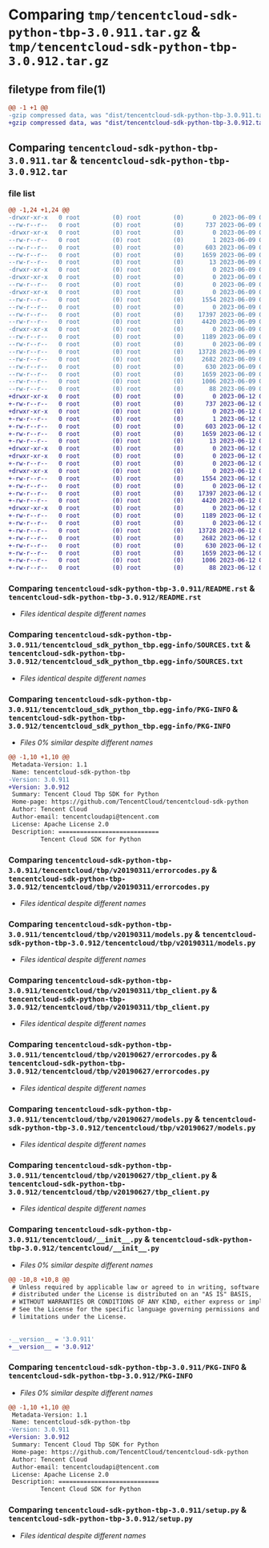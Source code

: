 # Comparing `tmp/tencentcloud-sdk-python-tbp-3.0.911.tar.gz` & `tmp/tencentcloud-sdk-python-tbp-3.0.912.tar.gz`

## filetype from file(1)

```diff
@@ -1 +1 @@
-gzip compressed data, was "dist/tencentcloud-sdk-python-tbp-3.0.911.tar", last modified: Fri Jun  9 02:27:33 2023, max compression
+gzip compressed data, was "dist/tencentcloud-sdk-python-tbp-3.0.912.tar", last modified: Mon Jun 12 03:12:23 2023, max compression
```

## Comparing `tencentcloud-sdk-python-tbp-3.0.911.tar` & `tencentcloud-sdk-python-tbp-3.0.912.tar`

### file list

```diff
@@ -1,24 +1,24 @@
-drwxr-xr-x   0 root         (0) root         (0)        0 2023-06-09 02:27:33.000000 tencentcloud-sdk-python-tbp-3.0.911/
--rw-r--r--   0 root         (0) root         (0)      737 2023-06-09 02:27:33.000000 tencentcloud-sdk-python-tbp-3.0.911/README.rst
-drwxr-xr-x   0 root         (0) root         (0)        0 2023-06-09 02:27:33.000000 tencentcloud-sdk-python-tbp-3.0.911/tencentcloud_sdk_python_tbp.egg-info/
--rw-r--r--   0 root         (0) root         (0)        1 2023-06-09 02:27:33.000000 tencentcloud-sdk-python-tbp-3.0.911/tencentcloud_sdk_python_tbp.egg-info/dependency_links.txt
--rw-r--r--   0 root         (0) root         (0)      603 2023-06-09 02:27:33.000000 tencentcloud-sdk-python-tbp-3.0.911/tencentcloud_sdk_python_tbp.egg-info/SOURCES.txt
--rw-r--r--   0 root         (0) root         (0)     1659 2023-06-09 02:27:33.000000 tencentcloud-sdk-python-tbp-3.0.911/tencentcloud_sdk_python_tbp.egg-info/PKG-INFO
--rw-r--r--   0 root         (0) root         (0)       13 2023-06-09 02:27:33.000000 tencentcloud-sdk-python-tbp-3.0.911/tencentcloud_sdk_python_tbp.egg-info/top_level.txt
-drwxr-xr-x   0 root         (0) root         (0)        0 2023-06-09 02:27:33.000000 tencentcloud-sdk-python-tbp-3.0.911/tencentcloud/
-drwxr-xr-x   0 root         (0) root         (0)        0 2023-06-09 02:27:33.000000 tencentcloud-sdk-python-tbp-3.0.911/tencentcloud/tbp/
--rw-r--r--   0 root         (0) root         (0)        0 2023-06-09 02:27:33.000000 tencentcloud-sdk-python-tbp-3.0.911/tencentcloud/tbp/__init__.py
-drwxr-xr-x   0 root         (0) root         (0)        0 2023-06-09 02:27:33.000000 tencentcloud-sdk-python-tbp-3.0.911/tencentcloud/tbp/v20190311/
--rw-r--r--   0 root         (0) root         (0)     1554 2023-06-09 02:27:33.000000 tencentcloud-sdk-python-tbp-3.0.911/tencentcloud/tbp/v20190311/errorcodes.py
--rw-r--r--   0 root         (0) root         (0)        0 2023-06-09 02:27:33.000000 tencentcloud-sdk-python-tbp-3.0.911/tencentcloud/tbp/v20190311/__init__.py
--rw-r--r--   0 root         (0) root         (0)    17397 2023-06-09 02:27:33.000000 tencentcloud-sdk-python-tbp-3.0.911/tencentcloud/tbp/v20190311/models.py
--rw-r--r--   0 root         (0) root         (0)     4420 2023-06-09 02:27:33.000000 tencentcloud-sdk-python-tbp-3.0.911/tencentcloud/tbp/v20190311/tbp_client.py
-drwxr-xr-x   0 root         (0) root         (0)        0 2023-06-09 02:27:33.000000 tencentcloud-sdk-python-tbp-3.0.911/tencentcloud/tbp/v20190627/
--rw-r--r--   0 root         (0) root         (0)     1189 2023-06-09 02:27:33.000000 tencentcloud-sdk-python-tbp-3.0.911/tencentcloud/tbp/v20190627/errorcodes.py
--rw-r--r--   0 root         (0) root         (0)        0 2023-06-09 02:27:33.000000 tencentcloud-sdk-python-tbp-3.0.911/tencentcloud/tbp/v20190627/__init__.py
--rw-r--r--   0 root         (0) root         (0)    13728 2023-06-09 02:27:33.000000 tencentcloud-sdk-python-tbp-3.0.911/tencentcloud/tbp/v20190627/models.py
--rw-r--r--   0 root         (0) root         (0)     2682 2023-06-09 02:27:33.000000 tencentcloud-sdk-python-tbp-3.0.911/tencentcloud/tbp/v20190627/tbp_client.py
--rw-r--r--   0 root         (0) root         (0)      630 2023-06-09 02:27:33.000000 tencentcloud-sdk-python-tbp-3.0.911/tencentcloud/__init__.py
--rw-r--r--   0 root         (0) root         (0)     1659 2023-06-09 02:27:33.000000 tencentcloud-sdk-python-tbp-3.0.911/PKG-INFO
--rw-r--r--   0 root         (0) root         (0)     1006 2023-06-09 02:27:33.000000 tencentcloud-sdk-python-tbp-3.0.911/setup.py
--rw-r--r--   0 root         (0) root         (0)       88 2023-06-09 02:27:33.000000 tencentcloud-sdk-python-tbp-3.0.911/setup.cfg
+drwxr-xr-x   0 root         (0) root         (0)        0 2023-06-12 03:12:23.000000 tencentcloud-sdk-python-tbp-3.0.912/
+-rw-r--r--   0 root         (0) root         (0)      737 2023-06-12 03:12:23.000000 tencentcloud-sdk-python-tbp-3.0.912/README.rst
+drwxr-xr-x   0 root         (0) root         (0)        0 2023-06-12 03:12:23.000000 tencentcloud-sdk-python-tbp-3.0.912/tencentcloud_sdk_python_tbp.egg-info/
+-rw-r--r--   0 root         (0) root         (0)        1 2023-06-12 03:12:23.000000 tencentcloud-sdk-python-tbp-3.0.912/tencentcloud_sdk_python_tbp.egg-info/dependency_links.txt
+-rw-r--r--   0 root         (0) root         (0)      603 2023-06-12 03:12:23.000000 tencentcloud-sdk-python-tbp-3.0.912/tencentcloud_sdk_python_tbp.egg-info/SOURCES.txt
+-rw-r--r--   0 root         (0) root         (0)     1659 2023-06-12 03:12:23.000000 tencentcloud-sdk-python-tbp-3.0.912/tencentcloud_sdk_python_tbp.egg-info/PKG-INFO
+-rw-r--r--   0 root         (0) root         (0)       13 2023-06-12 03:12:23.000000 tencentcloud-sdk-python-tbp-3.0.912/tencentcloud_sdk_python_tbp.egg-info/top_level.txt
+drwxr-xr-x   0 root         (0) root         (0)        0 2023-06-12 03:12:23.000000 tencentcloud-sdk-python-tbp-3.0.912/tencentcloud/
+drwxr-xr-x   0 root         (0) root         (0)        0 2023-06-12 03:12:23.000000 tencentcloud-sdk-python-tbp-3.0.912/tencentcloud/tbp/
+-rw-r--r--   0 root         (0) root         (0)        0 2023-06-12 03:12:23.000000 tencentcloud-sdk-python-tbp-3.0.912/tencentcloud/tbp/__init__.py
+drwxr-xr-x   0 root         (0) root         (0)        0 2023-06-12 03:12:23.000000 tencentcloud-sdk-python-tbp-3.0.912/tencentcloud/tbp/v20190311/
+-rw-r--r--   0 root         (0) root         (0)     1554 2023-06-12 03:12:23.000000 tencentcloud-sdk-python-tbp-3.0.912/tencentcloud/tbp/v20190311/errorcodes.py
+-rw-r--r--   0 root         (0) root         (0)        0 2023-06-12 03:12:23.000000 tencentcloud-sdk-python-tbp-3.0.912/tencentcloud/tbp/v20190311/__init__.py
+-rw-r--r--   0 root         (0) root         (0)    17397 2023-06-12 03:12:23.000000 tencentcloud-sdk-python-tbp-3.0.912/tencentcloud/tbp/v20190311/models.py
+-rw-r--r--   0 root         (0) root         (0)     4420 2023-06-12 03:12:23.000000 tencentcloud-sdk-python-tbp-3.0.912/tencentcloud/tbp/v20190311/tbp_client.py
+drwxr-xr-x   0 root         (0) root         (0)        0 2023-06-12 03:12:23.000000 tencentcloud-sdk-python-tbp-3.0.912/tencentcloud/tbp/v20190627/
+-rw-r--r--   0 root         (0) root         (0)     1189 2023-06-12 03:12:23.000000 tencentcloud-sdk-python-tbp-3.0.912/tencentcloud/tbp/v20190627/errorcodes.py
+-rw-r--r--   0 root         (0) root         (0)        0 2023-06-12 03:12:23.000000 tencentcloud-sdk-python-tbp-3.0.912/tencentcloud/tbp/v20190627/__init__.py
+-rw-r--r--   0 root         (0) root         (0)    13728 2023-06-12 03:12:23.000000 tencentcloud-sdk-python-tbp-3.0.912/tencentcloud/tbp/v20190627/models.py
+-rw-r--r--   0 root         (0) root         (0)     2682 2023-06-12 03:12:23.000000 tencentcloud-sdk-python-tbp-3.0.912/tencentcloud/tbp/v20190627/tbp_client.py
+-rw-r--r--   0 root         (0) root         (0)      630 2023-06-12 03:12:23.000000 tencentcloud-sdk-python-tbp-3.0.912/tencentcloud/__init__.py
+-rw-r--r--   0 root         (0) root         (0)     1659 2023-06-12 03:12:23.000000 tencentcloud-sdk-python-tbp-3.0.912/PKG-INFO
+-rw-r--r--   0 root         (0) root         (0)     1006 2023-06-12 03:12:23.000000 tencentcloud-sdk-python-tbp-3.0.912/setup.py
+-rw-r--r--   0 root         (0) root         (0)       88 2023-06-12 03:12:23.000000 tencentcloud-sdk-python-tbp-3.0.912/setup.cfg
```

### Comparing `tencentcloud-sdk-python-tbp-3.0.911/README.rst` & `tencentcloud-sdk-python-tbp-3.0.912/README.rst`

 * *Files identical despite different names*

### Comparing `tencentcloud-sdk-python-tbp-3.0.911/tencentcloud_sdk_python_tbp.egg-info/SOURCES.txt` & `tencentcloud-sdk-python-tbp-3.0.912/tencentcloud_sdk_python_tbp.egg-info/SOURCES.txt`

 * *Files identical despite different names*

### Comparing `tencentcloud-sdk-python-tbp-3.0.911/tencentcloud_sdk_python_tbp.egg-info/PKG-INFO` & `tencentcloud-sdk-python-tbp-3.0.912/tencentcloud_sdk_python_tbp.egg-info/PKG-INFO`

 * *Files 0% similar despite different names*

```diff
@@ -1,10 +1,10 @@
 Metadata-Version: 1.1
 Name: tencentcloud-sdk-python-tbp
-Version: 3.0.911
+Version: 3.0.912
 Summary: Tencent Cloud Tbp SDK for Python
 Home-page: https://github.com/TencentCloud/tencentcloud-sdk-python
 Author: Tencent Cloud
 Author-email: tencentcloudapi@tencent.com
 License: Apache License 2.0
 Description: ============================
         Tencent Cloud SDK for Python
```

### Comparing `tencentcloud-sdk-python-tbp-3.0.911/tencentcloud/tbp/v20190311/errorcodes.py` & `tencentcloud-sdk-python-tbp-3.0.912/tencentcloud/tbp/v20190311/errorcodes.py`

 * *Files identical despite different names*

### Comparing `tencentcloud-sdk-python-tbp-3.0.911/tencentcloud/tbp/v20190311/models.py` & `tencentcloud-sdk-python-tbp-3.0.912/tencentcloud/tbp/v20190311/models.py`

 * *Files identical despite different names*

### Comparing `tencentcloud-sdk-python-tbp-3.0.911/tencentcloud/tbp/v20190311/tbp_client.py` & `tencentcloud-sdk-python-tbp-3.0.912/tencentcloud/tbp/v20190311/tbp_client.py`

 * *Files identical despite different names*

### Comparing `tencentcloud-sdk-python-tbp-3.0.911/tencentcloud/tbp/v20190627/errorcodes.py` & `tencentcloud-sdk-python-tbp-3.0.912/tencentcloud/tbp/v20190627/errorcodes.py`

 * *Files identical despite different names*

### Comparing `tencentcloud-sdk-python-tbp-3.0.911/tencentcloud/tbp/v20190627/models.py` & `tencentcloud-sdk-python-tbp-3.0.912/tencentcloud/tbp/v20190627/models.py`

 * *Files identical despite different names*

### Comparing `tencentcloud-sdk-python-tbp-3.0.911/tencentcloud/tbp/v20190627/tbp_client.py` & `tencentcloud-sdk-python-tbp-3.0.912/tencentcloud/tbp/v20190627/tbp_client.py`

 * *Files identical despite different names*

### Comparing `tencentcloud-sdk-python-tbp-3.0.911/tencentcloud/__init__.py` & `tencentcloud-sdk-python-tbp-3.0.912/tencentcloud/__init__.py`

 * *Files 0% similar despite different names*

```diff
@@ -10,8 +10,8 @@
 # Unless required by applicable law or agreed to in writing, software
 # distributed under the License is distributed on an "AS IS" BASIS,
 # WITHOUT WARRANTIES OR CONDITIONS OF ANY KIND, either express or implied.
 # See the License for the specific language governing permissions and
 # limitations under the License.
 
 
-__version__ = '3.0.911'
+__version__ = '3.0.912'
```

### Comparing `tencentcloud-sdk-python-tbp-3.0.911/PKG-INFO` & `tencentcloud-sdk-python-tbp-3.0.912/PKG-INFO`

 * *Files 0% similar despite different names*

```diff
@@ -1,10 +1,10 @@
 Metadata-Version: 1.1
 Name: tencentcloud-sdk-python-tbp
-Version: 3.0.911
+Version: 3.0.912
 Summary: Tencent Cloud Tbp SDK for Python
 Home-page: https://github.com/TencentCloud/tencentcloud-sdk-python
 Author: Tencent Cloud
 Author-email: tencentcloudapi@tencent.com
 License: Apache License 2.0
 Description: ============================
         Tencent Cloud SDK for Python
```

### Comparing `tencentcloud-sdk-python-tbp-3.0.911/setup.py` & `tencentcloud-sdk-python-tbp-3.0.912/setup.py`

 * *Files identical despite different names*

